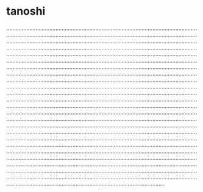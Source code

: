 # tanoshi
.......................................................................................................................................................................................................................................................................................................................................................................................................................................................................................................................................................................................................................................................................................................................................................................................................................................................................................................................................................................................................................................................................................................................................................................................................................................................................................................................................................................................................................................................................................................................................................................................................................................................................................................................................................................................................................................................................................................................................................................................................................................................................................................................................................................................................................................................................................................................................................................................................................................................................................................................................................................................................................................................................................................................................................................................................................................................................................................................................................................................................................................................................................................................................................................................................